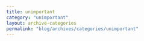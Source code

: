 ```yaml
---
title: unimportant
category: "unimportant"
layout: archive-categories
permalink: "blog/archives/categories/unimportant"
---
```


